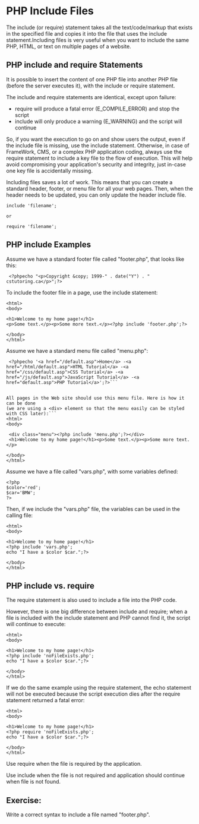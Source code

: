 


# PHP Include Files




The include (or require) statement takes all the text/code/markup that exists in the specified file and copies it into
the file that uses the include statement.Including files is very useful when you want to include the same PHP,
HTML, or text on multiple pages of a website.
## PHP include and require Statements


It is possible to insert the content of one PHP file into another PHP file (before the 
server executes it), with the include or require statement.


The include and require statements are identical, except upon failure:

* require will produce a fatal error (E_COMPILE_ERROR) and stop the script
* include will only produce a warning (E_WARNING) and the script will continue

So, if you want the execution to go on and show users the output, even if the 
include file is missing, use the include statement. Otherwise, in case of FrameWork, CMS, or a 
complex PHP application coding, always use the require statement to include a key file to the 
flow of execution. This will help avoid compromising your application's security 
and integrity, just in-case one key file is accidentally missing.


Including files saves a lot of work. This means that 
you can create a standard header, footer, or menu file for all your web pages. 
Then, when the header needs to be updated, you can only 
update the header include file.

```
include 'filename';

or

require 'filename';
```

## PHP include Examples

Assume we have a standard footer file called "footer.php", that looks like this:


```
 <?phpecho "<p>Copyright &copy; 1999-" . date("Y") . " cstutoring.ca</p>";?>
```
To include the footer file in a page, use the include statement:

```
<html>
<body>

<h1>Welcome to my home page!</h1>
<p>Some text.</p><p>Some more text.</p><?php include 'footer.php';?>

</body>
</html>
```




Assume we have a standard menu file called "menu.php":


```
 <?phpecho '<a href="/default.asp">Home</a> -<a href="/html/default.asp">HTML Tutorial</a> -<a href="/css/default.asp">CSS Tutorial</a> -<a href="/js/default.asp">JavaScript Tutorial</a> -<a href="default.asp">PHP Tutorial</a>';?>```


All pages in the Web site should use this menu file. Here is how it can be done 
(we are using a <div> element so that the menu easily can be styled with CSS later):```
<html>
<body>

 <div class="menu"><?php include 'menu.php';?></div>
 <h1>Welcome to my home page!</h1><p>Some text.</p><p>Some more text.</p>

</body>
</html>
```
Assume we have a file called "vars.php", with some variables defined:


```
<?php
$color='red';
$car='BMW';
?>
```
Then, if we include the "vars.php" file, the variables can be used in the calling file:
```
<html>
<body>

<h1>Welcome to my home page!</h1>
<?php include 'vars.php';
echo "I have a $color $car.";?>

</body>
</html>
```



## PHP include vs. require


The require statement is also used to include a file into the PHP code.

However, there is one big difference between include and require; when a 
file is included with the include statement and PHP cannot find it, the script 
will continue to execute:

```
<html>
<body>

<h1>Welcome to my home page!</h1>
<?php include 'noFileExists.php';
echo "I have a $color $car.";?>

</body>
</html>
```


If we do the same example using the require statement, the 
echo statement will not be executed because the script execution dies after the 
require statement returned a fatal error:
```
<html>
<body>

<h1>Welcome to my home page!</h1>
<?php require 'noFileExists.php';
echo "I have a $color $car.";?>

</body>
</html>
```

Use require when the file is required by the application.

Use include when the file is not required and application should continue when file is not found.


## Exercise:


Write a correct syntax to include a file named "footer.php".